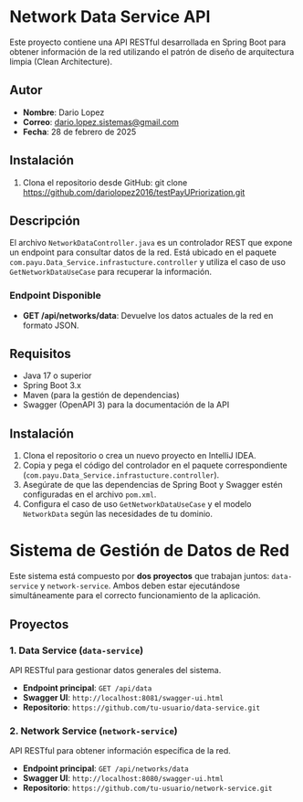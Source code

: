 # Network Data Service API

Este proyecto contiene una API RESTful desarrollada en Spring Boot para obtener información de la red utilizando el patrón de diseño de arquitectura limpia (Clean Architecture).
## Autor
- **Nombre**: Dario Lopez
- **Correo**: dario.lopez.sistemas@gmail.com
- **Fecha**: 28 de febrero de 2025

## Instalación
1. Clona el repositorio desde GitHub:
   git clone https://github.com/dariolopez2016/testPayUPriorization.git
## Descripción

El archivo `NetworkDataController.java` es un controlador REST que expone un endpoint para consultar datos de la red. Está ubicado en el paquete `com.payu.Data_Service.infrastucture.controller` y utiliza el caso de uso `GetNetworkDataUseCase` para recuperar la información.

### Endpoint Disponible
- **GET /api/networks/data**: Devuelve los datos actuales de la red en formato JSON.

## Requisitos
- Java 17 o superior
- Spring Boot 3.x
- Maven (para la gestión de dependencias)
- Swagger (OpenAPI 3) para la documentación de la API

## Instalación
1. Clona el repositorio o crea un nuevo proyecto en IntelliJ IDEA.
2. Copia y pega el código del controlador en el paquete correspondiente (`com.payu.Data_Service.infrastucture.controller`).
3. Asegúrate de que las dependencias de Spring Boot y Swagger estén configuradas en el archivo `pom.xml`.
4. Configura el caso de uso `GetNetworkDataUseCase` y el modelo `NetworkData` según las necesidades de tu dominio.


# Sistema de Gestión de Datos de Red

Este sistema está compuesto por **dos proyectos** que trabajan juntos: `data-service` y `network-service`. Ambos deben estar ejecutándose simultáneamente para el correcto funcionamiento de la aplicación.

## Proyectos

### 1. Data Service (`data-service`)
API RESTful para gestionar datos generales del sistema.

- **Endpoint principal**: `GET /api/data`
- **Swagger UI**: `http://localhost:8081/swagger-ui.html`
- **Repositorio**: `https://github.com/tu-usuario/data-service.git`

### 2. Network Service (`network-service`)
API RESTful para obtener información específica de la red.

- **Endpoint principal**: `GET /api/networks/data`
- **Swagger UI**: `http://localhost:8080/swagger-ui.html`
- **Repositorio**: `https://github.com/tu-usuario/network-service.git`
